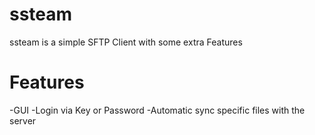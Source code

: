 # ssteam

ssteam is a simple SFTP Client with some extra Features

# Features

-GUI
-Login via Key or Password
-Automatic sync specific files with the server

